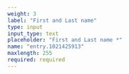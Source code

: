 ```yaml
---
weight: 3
label: "First and Last name"
type: input
input_type: text
placeholder: "First and Last name *"
name: "entry.1021425913"
maxlength: 255
required: required
---
```

